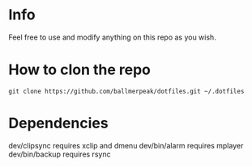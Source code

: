 # Info
Feel free to use and modify anything on this repo as you wish.

# How to clon the repo
    git clone https://github.com/ballmerpeak/dotfiles.git ~/.dotfiles

# Dependencies
dev/clipsync requires xclip and dmenu
dev/bin/alarm requires mplayer
dev/bin/backup requires rsync
